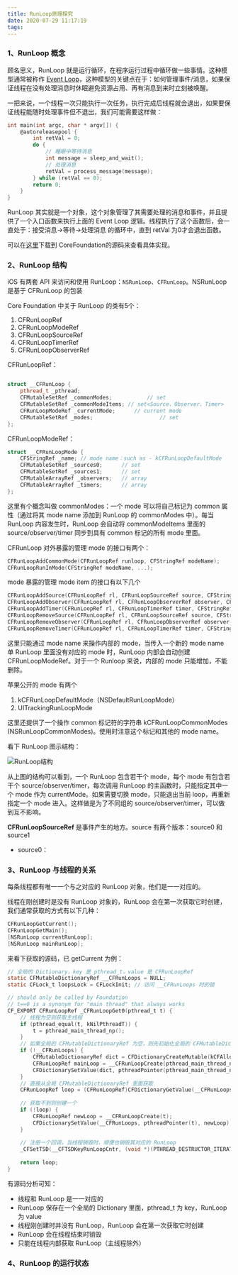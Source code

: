 ```yaml
---
title: RunLoop原理探究
date: 2020-07-29 11:17:19
tags:
---
```




### 1、RunLoop 概念

顾名思义，RunLoop 就是运行循环，在程序运行过程中循环做一些事情。这种模型通常被称作 [Event Loop](https://en.wikipedia.org/wiki/Event_loop)，这种模型的关键点在于：如何管理事件/消息，如果保证线程在没有处理消息时休眠避免资源占用、再有消息到来时立刻被唤醒。

一把来说，一个线程一次只能执行一次任务，执行完成后线程就会退出，如果要保证线程能随时处理事件但不退出，我们可能需要这样做：

```objective-c
int main(int argc, char * argv[]) {
    @autoreleasepool {
        int retVal = 0;
        do {
            // 睡眠中等待消息
            int message = sleep_and_wait();
            // 处理消息
            retVal = process_message(message);
        } while (retVal == 0);
        return 0;
    }
}
```

RunLoop 其实就是一个对象，这个对象管理了其需要处理的消息和事件，并且提供了一个入口函数来执行上面的 Event Loop 逻辑。线程执行了这个函数后，会一直处于：接受消息->等待->处理消息 的循环中，直到 retVal 为0才会退出函数。

可以在[这里](http://opensource.apple.com/tarballs/CF/)下载到 CoreFoundation的源码来查看具体实现。

### 2、RunLoop 结构

iOS 有两套 API 来访问和使用 RunLoop：`NSRunLoop`、`CFRunLoop`。NSRunLoop 是基于 CFRunLoop 的包装

Core Foundation 中关于 RunLoop 的类有5个：

1. CFRunLoopRef
2. CFRunLoopModeRef
3. CFRunLoopSourceRef
4. CFRunLoopTimerRef
5. CFRunLoopObserverRef

CFRunLoopRef：

```c++

struct __CFRunLoop {
    pthread_t _pthread;
    CFMutableSetRef _commonModes;			// set
    CFMutableSetRef _commonModeItems; // set<Source、Observer、Timer>
    CFRunLoopModeRef _currentMode;		// current mode
    CFMutableSetRef _modes;						// set
};
```

CFRunLoopModeRef：

```C++
struct __CFRunLoopMode {
    CFStringRef _name; // mode name：such as - kCFRunLoopDefaultMode
    CFMutableSetRef _sources0;		// set
    CFMutableSetRef _sources1;		// set
    CFMutableArrayRef _observers;	// array
    CFMutableArrayRef _timers;		// array
};
```

这里有个概念叫做 commonModes：一个 mode 可以将自己标记为 common 属性（通过将其 mode name 添加到 RunLoop 的 commonModes 中）。每当 RunLoop 内容发生时，RunLoop 会自动将 commonModeItems 里面的 source/observer/timer 同步到具有 common 标记的所有 mode 里面。

CFRunLoop 对外暴露的管理 mode 的接口有两个：

```C++
CFRunLoopAddCommonMode(CFRunLoopRef runloop, CFStringRef modeName);
CFRunLoopRunInMode(CFStringRef modeName, ...);
```

mode 暴露的管理 mode item 的接口有以下几个

```c++
CFRunLoopAddSource(CFRunLoopRef rl, CFRunLoopSourceRef source, CFStringRef modeName);
CFRunLoopAddObserver(CFRunLoopRef rl, CFRunLoopObserverRef observer, CFStringRef modeName);
CFRunLoopAddTimer(CFRunLoopRef rl, CFRunLoopTimerRef timer, CFStringRef mode);
CFRunLoopRemoveSource(CFRunLoopRef rl, CFRunLoopSourceRef source, CFStringRef modeName);
CFRunLoopRemoveObserver(CFRunLoopRef rl, CFRunLoopObserverRef observer, CFStringRef modeName);
CFRunLoopRemoveTimer(CFRunLoopRef rl, CFRunLoopTimerRef timer, CFStringRef mode);
```

这里只能通过 mode name 来操作内部的 mode，当传入一个新的 mode name 单 RunLoop 里面没有对应的 mode 时，RunLoop 内部会自动创建 CFRunLoopModeRef。对于一个 Runloop 来说，内部的 mode 只能增加，不能删除。

苹果公开的 mode 有两个

1. kCFRunLoopDefaultMode（NSDefaultRunLoopMode）
2. UITrackingRunLoopMode

这里还提供了一个操作 common 标记符的字符串 kCFRunLoopCommonModes (NSRunLoopCommonModes)。使用时注意这个标记和其他的 mode name。

看下 RunLoop 图示结构：

![RunLoop结构](https://blog-key.oss-cn-beijing.aliyuncs.com/blog/runloop/runloop%E7%BB%93%E6%9E%84.png)



从上图的结构可以看到，一个 RunLoop 包含若干个 mode，每个 mode 有包含若干个 source/observer/timer，每次调用 RunLoop 的主函数时，只能指定其中一个 mode 作为 currentMode。如果需要切换 mode，只能退出当前 loop，再重新指定一个 mode 进入。这样做是为了不同组的 source/observer/timer，可以做到互不影响。



**CFRunLoopSourceRef** 是事件产生的地方。source 有两个版本：source0 和 source1

- source0：





### 3、RunLoop 与线程的关系

每条线程都有唯一一个与之对应的 RunLoop 对象，他们是一一对应的。

线程在刚创建时是没有 RunLoop 对象的，RunLoop 会在第一次获取它时创建，我们通常获取的方式有以下几种：

```objective-c
CFRunLoopGetCurrent();
CFRunLoopGetMain();
[NSRunLoop currentRunLoop];
[NSRunLoop mainRunLoop];
```

来看下获取的源码，已 getCurrent 为例：

```c
// 全局的 Dictionary，key 是 pthread_t，value 是 CFRunLoopRef
static CFMutableDictionaryRef __CFRunLoops = NULL;
static CFLock_t loopsLock = CFLockInit;	// 访问 __CFRunLoops 时的锁

// should only be called by Foundation
// t==0 is a synonym for "main thread" that always works
CF_EXPORT CFRunLoopRef _CFRunLoopGet0(pthread_t t) {
    // 线程为空则获取主线程
    if (pthread_equal(t, kNilPthreadT)) {
        t = pthread_main_thread_np();
    }
    // 如果全局的 CFMutableDictionaryRef 为空，则先初始化全局的 CFMutableDictionaryRef，并先为主线程创建一个 RunLoop
    if (!__CFRunLoops) {
        CFMutableDictionaryRef dict = CFDictionaryCreateMutable(kCFAllocatorSystemDefault, 0, NULL, &kCFTypeDictionaryValueCallBacks);
        CFRunLoopRef mainLoop = __CFRunLoopCreate(pthread_main_thread_np());
        CFDictionarySetValue(dict, pthreadPointer(pthread_main_thread_np()), mainLoop);
    }
    // 直接从全局 CFMutableDictionaryRef 里面获取
    CFRunLoopRef loop = (CFRunLoopRef)CFDictionaryGetValue(__CFRunLoops, pthreadPointer(t));
    
    // 获取不到则创建一个
    if (!loop) {
        CFRunLoopRef newLoop = __CFRunLoopCreate(t);
        CFDictionarySetValue(__CFRunLoops, pthreadPointer(t), newLoop);
    }
    
    // 注册一个回调，当线程销毁时，顺便也销毁其对应的 RunLoop
    _CFSetTSD(__CFTSDKeyRunLoopCntr, (void *)(PTHREAD_DESTRUCTOR_ITERATIONS-1), (void (*)(void *))__CFFinalizeRunLoop);
    
    return loop;
}
```

有源码分析可知：

- 线程和 RunLoop 是一一对应的
- RunLoop 保存在一个全局的 Dictionary 里面，pthread_t 为 key，RunLoop 为 value
- 线程刚创建时并没有 RunLoop，RunLoop 会在第一次获取它时创建
- RunLoop 会在线程结束时销毁
- 只能在线程内部获取 RunLoop（主线程除外）



### 4、RunLoop 的运行状态







































